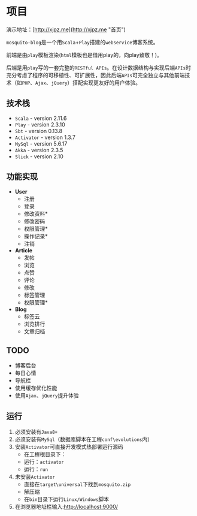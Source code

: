 # 项目

演示地址：[http://xjpz.me](http://xjpz.me "首页")

`mosquito-blog`是一个用`Scala`+`Play`搭建的`webservice`博客系统。

前端是由`play`模板渲染(`html`模板也是借用play的，向play致敬！)。

后端是用`play`写的一套完整的`RESTful APIs`。在设计数据结构与实现后端`APIs`时充分考虑了程序的可移植性、可扩展性，因此后端`APIs`可完全独立与其他前端技术（如`PHP`、`Ajax`、`jQuery`）搭配实现更友好的用户体验。

## 技术栈 ##

- `Scala` - version 2.11.6
- `Play` - version 2.3.10
- `Sbt` - version 0.13.8
- `Activator` - version 1.3.7
- `MySql` - version 5.6.17
- `Akka` - version 2.3.5
- `Slick` - version 2.10

## 功能实现 ##

- **User**
	- 注册
	- 登录
	- 修改资料*
	- 修改密码
	- 权限管理*
	- 操作记录*
	- 注销
- **Article**
	- 发帖
	- 浏览
	- 点赞
	- 评论
	- 修改
	- 标签管理
	- 权限管理*
- **Blog**
	-  标签云
	-  浏览排行
	-  文章归档
	
## TODO ##

- 博客后台
- 每日心情
- 导航栏
- 使用缓存优化性能
- 使用`Ajax`、`jQuery`提升体验


## 运行 ##

1. 必须安装有`Java8+`
2. 必须安装有`MySql`（数据库脚本在工程`conf\evolutions`内）
3. 安装`Activator`可直接开发模式热部署运行源码
	- 在工程根目录下：
	- 运行：`activator`
	- 运行：`run`
4. 未安装`Activator`
	- 直接在`target\universal`下找到`mosquito.zip`
	- 解压缩
	- 在`bin`目录下运行`Linux/Windows`脚本
5. 在浏览器地址栏输入:[http://localhost:9000/](http://localhost:9000/ "mosquito-blog is running")

